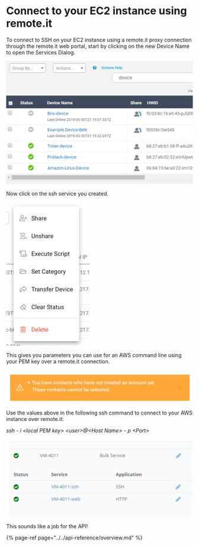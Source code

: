 # Connect to your EC2 instance using remote.it

To connect to SSH on your EC2 instance using a remote.it proxy connection through the remote.it web portal, start by clicking on the new Device Name to open the Services Dialog.

![](../../.gitbook/assets/image%20%2817%29.png)

Now click on the ssh service you created.

![](../../.gitbook/assets/image%20%28270%29.png)

This gives you parameters you can use for an AWS command line using your PEM key over a remote.it connection.

![](../../.gitbook/assets/image%20%28190%29.png)

Use the values above in the following ssh command to connect to your AWS instance over remote.it:

_ssh - i &lt;local PEM key&gt; &lt;user&gt;@&lt;Host Name&gt; - p &lt;Port&gt;_

![](../../.gitbook/assets/image%20%28374%29.png)

This sounds like a job for the API!

{% page-ref page="../../api-reference/overview.md" %}

